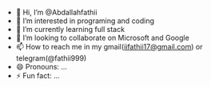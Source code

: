 - 👋 Hi, I’m @Abdallahfathii
- 👀 I’m interested in programing and coding 
- 🌱 I’m currently learning full stack
- 💞️ I’m looking to collaborate on Microsoft and Google 
- 📫 How to reach me in my gmail(iifathii17@gmail.com) or telegram(@fathii999) 
- 😄 Pronouns: ...
- ⚡ Fun fact: ...

<!---
Abdallahfathii/Abdallahfathii is a ✨ special ✨ repository because its `README.md` (this file) appears on your GitHub profile.
You can click the Preview link to take a look at your changes.
--->
